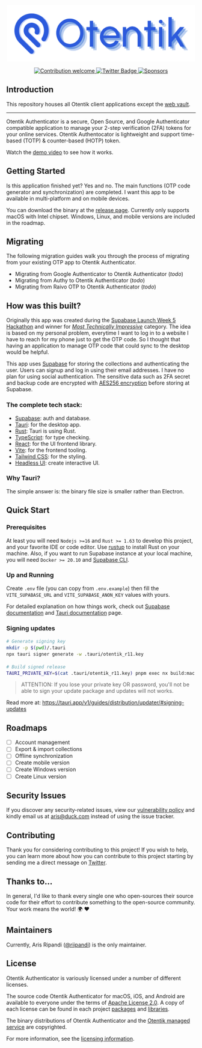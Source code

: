 <p align="center"><img src="./banner.svg" width="500" height="150" alt="Project Logo"></p>
<p align="center">
    <a href="https://github.com/otentikapp/clients/pulse">
        <img src="https://img.shields.io/badge/Contributions-welcome-blue.svg?style=flat-square" alt="Contribution welcome">
    </a>
    <a href="https://twitter.com/riipandi">
        <img src="https://img.shields.io/badge/follow-twitter-1d9bf0.svg?style=flat-square" alt="Twitter Badge">
    </a>
    <a href="https://github.com/sponsors/riipandi">
        <img src="https://img.shields.io/static/v1?color=26B643&label=Sponsor&message=%E2%9D%A4&logo=GitHub&style=flat-square" alt="Sponsors">
    </a>
</p>

## Introduction

This repository houses all Otentik client applications except the [web vault](https://vault.otentik.app).

<!-- Please refer to the Clients section of the Contributing Documentation for build instructions, recommended tooling, code style tips,
and lots of other great information to get you started. -->

---

Otentik Authenticator is a secure, Open Source, and Google Authenticator compatible application to manage your 2-step verification (2FA)
tokens for your online services. Otentik Authentocator is lightweight and support time-based (TOTP) & counter-based (HOTP) token.

Watch the [demo video](https://youtu.be/5hPbu7xgFl4) to see how it works.

## Getting Started

Is this application finished yet? Yes and no. The main functions (OTP code generator and synchronization) are completed.
I want this app to be available in multi-platform and on mobile devices.

You can download the binary at the [release page](https://github.com/otentikapp/clients/releases).
Currently only supports macOS with Intel chipset. Windows, Linux, and mobile versions are included in the roadmap.

## Migrating

The following migration guides walk you through the process of migrating from your existing OTP app to Otentik Authenticator.

-   Migrating from Google Authenticator to Otentik Authenticator (_todo_)
-   Migrating from Authy to Otentik Authenticator (_todo_)
-   Migrating from Raivo OTP to Otentik Authenticator (_todo_)

## How was this built?

Originally this app was created during the [Supabase Launch Week 5 Hackathon](https://supabase.com/blog/launch-week-5-hackathon) and winner for
_[Most Technically Impressive](https://supabase.com/blog/launch-week-5-hackathon-winners#most-technically-impressive)_ category. The idea is based
on my personal problem, everytime I want to log in to a website I have to reach for my phone just to get the OTP code. So I thought that having an
application to manage OTP code that could sync to the desktop would be helpful.

This app uses [Supabase](https://supabase.com/) for storing the collections and authenticating the user. Users can signup and log in using their
email addresses. I have no plan for using social authentication. The sensitive data such as 2FA secret and backup code
are encrypted with [AES256 encryption](https://en.wikipedia.org/wiki/Advanced_Encryption_Standard) before storing at
Supabase.

### The complete tech stack:

-   [Supabase](https://supabase.com/): auth and database.
-   [Tauri](https://tauri.app/): for the desktop app.
-   [Rust](https://www.rust-lang.org/): Tauri is using Rust.
-   [TypeScript](https://www.typescriptlang.org/): for type checking.
-   [React](https://reactjs.org/): for the UI frontend library.
-   [Vite](https://vitejs.dev/): for the frontend tooling.
-   [Tailwind CSS](https://tailwindcss.com/): for the styling.
-   [Headless UI](https://headlessui.com/): create interactive UI.

### Why Tauri?

The simple answer is: the binary file size is smaller rather than Electron.

## Quick Start

### Prerequisites

At least you will need `Nodejs >=16` and `Rust >= 1.63` to develop this project, and your favorite IDE or code editor.
Use [rustup](https://rustup.rs/) to install Rust on your machine. Also, if you want to run Supabase instance at your
local machine, you will need `Docker >= 20.10` and [Supabase CLI](https://github.com/supabase/cli).

### Up and Running

Create `.env` file (you can copy from `.env.example`) then fill the `VITE_SUPABASE_URL` and `VITE_SUPABASE_ANON_KEY` values with yours.

For detailed explanation on how things work, check out [Supabase documentation](https://supabase.com/docs) and
[Tauri documentation](https://tauri.app/v1/guides/) page.

### Signing updates

```sh
# Generate signing key
mkdir -p $(pwd)/.tauri
npx tauri signer generate -w .tauri/otentik_r11.key

# Build signed release
TAURI_PRIVATE_KEY=$(cat .tauri/otentik_r11.key) pnpm exec nx build:mac:x64 desktop
```

> ATTENTION: If you lose your private key OR password, you'll not be able to sign your update package and updates will not works.

Read more at: <https://tauri.app/v1/guides/distribution/updater/#signing-updates>

## Roadmaps

-   [ ] Account management
-   [ ] Export & import collections
-   [ ] Offline synchronization
-   [ ] Create mobile version
-   [ ] Create Windows version
-   [ ] Create Linux version

## Security Issues

If you discover any security-related issues, view our [vulnerability policy](https://github.com/riipandi/otentik-authenticator/security/policy)
and kindly email us at [aris@duck.com](mailto:aris@duck.com) instead of using the issue tracker.

## Contributing

Thank you for considering contributing to this project! If you wish to help, you can learn more about how you can contribute to this project
starting by sending me a direct message on [Twitter](https://s.id/dmaris).

## Thanks to...

In general, I'd like to thank every single one who open-sources their source code for their effort to contribute
something to the open-source community. Your work means the world! 🌍 ❤️

## Maintainers

Currently, Aris Ripandi ([@riipandi](https://twitter.com/riipandi)) is the only maintainer.

## License

Otentik Authenticator is variously licensed under a number of different licenses.

The source code Otentik Authenticator for macOS, iOS, and Android are available to everyone under the terms of
[Apache License 2.0][choosealicense]. A copy of each license can be found in each project [packages](./apps/)
and [libraries](./libs/).

The binary distributions of Otentik Authenticator and the [Otentik managed service](https://vault.otentik.app)
are copyrighted.

For more information, see the [licensing information](./LICENSE.md).

[choosealicense]: https://choosealicense.com/licenses/apache-2.0/
